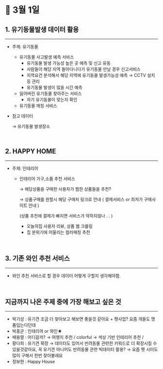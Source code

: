 
📃 3월 1일
=============


## 1. **유기동물발생 데이터 활용**

---

- 주제: 유기동물
    - 유기동물 사고발생 예측 서비스
        - 유기동물 발생 가능성 높은 곳 예측 및 신고 유동
        - 사람들이 해당 지역 돌아다니다가 유기동물 만날 경우 신고서비스
        - 지역요건 분석해서 해당 지역에 유기동물 발생가능성 예측 → CCTV 설치 등 관리
        - 유기동물 발생이 많을 시간 예측
    - 잃어버린 유기동물 찾아주는 서비스
        - 자기 유기동물이 맞는지 확인
    - 유기동물 매칭 서비스

- 참고 데이터

    → 유기동물 발생장소
    
    <br>
    

## 2. HAPPY HOME

---

- 주제: 인테리어
    - 인테리어 가구,소품 추천 서비스

        → 해당상품을 구매한 사용자가 찜한 상품들을 추천? 

        → 상품구매를 원할시 해당 구매처 링크로 안내 ( 결제서비스 or 최저가 구매사이트 안내 )

         (상품 추천에 결제가 빠지면 서비스가 약하지않나 . . )

        - 오늘의집  사용자 리뷰, 상품 웹 크롤링
        - 집 분위기에 어울리는 컬러매칭 추천


<br>

## 3. 기존 와인 추천 서비스

---

- 와인 추천 서비스로 할 경우 데이터 어떻게 구할지 생각해야함.


<br>

## 지금까지 나온 주제 중에 가장 해보고 싶은 것

---

- 박기성 : 유기견 조금 더 찾아보고 해보면 좋을것 같아요 + 펫사업? 요즘 개들도 명품입는다던데
- 박홍균 : 인테리어  or 와인★
- 배용렬 : 어디갈까? → 여행지 추천 / colorful → 색상 기반 인테리어 추천 /
- 황다희 : 유기견 확장 → 데이터도 있어서 반려동물 관련한 키워드로 더 확장시킬 수 있을것같아요, 꼭 유기견 아니어도 반려동물 관련 빅데이터 활용? → 요즘 펫 시터도 많이 구해서 한번 찾아볼래요
- 정보현 : Happy House
